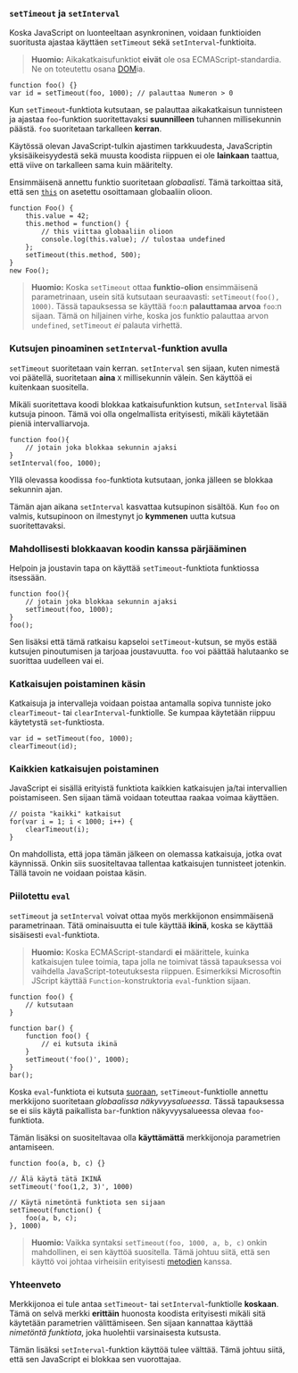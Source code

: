 ### `setTimeout` ja `setInterval`

Koska JavaScript on luonteeltaan asynkroninen, voidaan funktioiden suoritusta ajastaa käyttäen `setTimeout` sekä `setInterval`-funktioita.

> **Huomio:** Aikakatkaisufunktiot **eivät** ole osa ECMAScript-standardia. Ne on toteutettu osana [DOM][1]ia.

    function foo() {}
    var id = setTimeout(foo, 1000); // palauttaa Numeron > 0

Kun `setTimeout`-funktiota kutsutaan, se palauttaa aikakatkaisun tunnisteen ja ajastaa `foo`-funktion suoritettavaksi **suunnilleen** tuhannen millisekunnin päästä. `foo` suoritetaan tarkalleen **kerran**.

Käytössä olevan JavaScript-tulkin ajastimen tarkkuudesta, JavaScriptin yksisäikeisyydestä sekä muusta koodista riippuen ei ole **lainkaan** taattua, että viive on tarkalleen sama kuin määritelty.

Ensimmäisenä annettu funktio suoritetaan *globaalisti*. Tämä tarkoittaa sitä, että sen [`this`](#function.this) on asetettu osoittamaan globaaliin olioon.

    function Foo() {
        this.value = 42;
        this.method = function() {
            // this viittaa globaaliin olioon
            console.log(this.value); // tulostaa undefined
        };
        setTimeout(this.method, 500);
    }
    new Foo();

> **Huomio:** Koska `setTimeout` ottaa **funktio-olion** ensimmäisenä parametrinaan, usein sitä kutsutaan seuraavasti: `setTimeout(foo(), 1000)`. Tässä tapauksessa se käyttää `foo`:n **palauttamaa arvoa** `foo`:n sijaan. Tämä on hiljainen virhe, koska jos funktio palauttaa arvon `undefined`, `setTimeout` *ei* palauta virhettä. 

### Kutsujen pinoaminen `setInterval`-funktion avulla

`setTimeout` suoritetaan vain kerran. `setInterval` sen sijaan, kuten nimestä voi päätellä, suoritetaan **aina** `X` millisekunnin välein. Sen käyttöä ei kuitenkaan suositella.

Mikäli suoritettava koodi blokkaa katkaisufunktion kutsun, `setInterval` lisää kutsuja pinoon. Tämä voi olla ongelmallista erityisesti, mikäli käytetään pieniä intervalliarvoja.

    function foo(){
        // jotain joka blokkaa sekunnin ajaksi
    }
    setInterval(foo, 1000);

Yllä olevassa koodissa `foo`-funktiota kutsutaan, jonka jälleen se blokkaa sekunnin ajan.

Tämän ajan aikana `setInterval` kasvattaa kutsupinon sisältöä. Kun `foo` on valmis, kutsupinoon on ilmestynyt jo **kymmenen** uutta kutsua suoritettavaksi.

### Mahdollisesti blokkaavan koodin kanssa pärjääminen

Helpoin ja joustavin tapa on käyttää `setTimeout`-funktiota funktiossa itsessään.

    function foo(){
        // jotain joka blokkaa sekunnin ajaksi
        setTimeout(foo, 1000);
    }
    foo();

Sen lisäksi että tämä ratkaisu kapseloi `setTimeout`-kutsun, se myös estää kutsujen pinoutumisen ja tarjoaa joustavuutta. `foo` voi päättää halutaanko se suorittaa uudelleen vai ei.

### Katkaisujen poistaminen käsin

Katkaisuja ja intervalleja voidaan poistaa antamalla sopiva tunniste joko `clearTimeout`- tai `clearInterval`-funktiolle. Se kumpaa käytetään riippuu käytetystä `set`-funktiosta.

    var id = setTimeout(foo, 1000);
    clearTimeout(id);

### Kaikkien katkaisujen poistaminen

JavaScript ei sisällä erityistä funktiota kaikkien katkaisujen ja/tai intervallien poistamiseen. Sen sijaan tämä voidaan toteuttaa raakaa voimaa käyttäen.

    // poista "kaikki" katkaisut
    for(var i = 1; i < 1000; i++) {
        clearTimeout(i);
    }

On mahdollista, että jopa tämän jälkeen on olemassa katkaisuja, jotka ovat käynnissä. Onkin siis suositeltavaa tallentaa katkaisujen tunnisteet jotenkin. Tällä tavoin ne voidaan poistaa käsin.

### Piilotettu `eval`

`setTimeout` ja `setInterval` voivat ottaa myös merkkijonon ensimmäisenä parametrinaan. Tätä ominaisuutta ei tule käyttää **ikinä**, koska se käyttää sisäisesti `eval`-funktiota.

> **Huomio:** Koska ECMAScript-standardi **ei** määrittele, kuinka katkaisujen tulee toimia, tapa jolla ne toimivat tässä tapauksessa voi vaihdella JavaScript-toteutuksesta riippuen. Esimerkiksi Microsoftin JScript käyttää `Function`-konstruktoria `eval`-funktion sijaan.

    function foo() {
        // kutsutaan
    }

    function bar() {
        function foo() {
            // ei kutsuta ikinä
        }
        setTimeout('foo()', 1000);
    }
    bar();

Koska `eval`-funktiota ei kutsuta [suoraan](#core.eval), `setTimeout`-funktiolle annettu merkkijono suoritetaan *globaalissa näkyvyysalueessa*. Tässä tapauksessa se ei siis käytä paikallista `bar`-funktion näkyvyysalueessa olevaa `foo`-funktiota.

Tämän lisäksi on suositeltavaa olla **käyttämättä** merkkijonoja parametrien antamiseen.

    function foo(a, b, c) {}
    
    // Älä käytä tätä IKINÄ
    setTimeout('foo(1,2, 3)', 1000)

    // Käytä nimetöntä funktiota sen sijaan
    setTimeout(function() {
        foo(a, b, c);
    }, 1000)

> **Huomio:** Vaikka syntaksi `setTimeout(foo, 1000, a, b, c)` onkin mahdollinen, ei sen käyttöä suositella. Tämä johtuu siitä, että sen käyttö voi johtaa virheisiin erityisesti [metodien](#function.this) kanssa.

### Yhteenveto

Merkkijonoa ei tule antaa `setTimeout`- tai `setInterval`-funktiolle **koskaan**. Tämä on selvä merkki **erittäin** huonosta koodista erityisesti mikäli sitä käytetään parametrien välittämiseen. Sen sijaan kannattaa käyttää *nimetöntä funktiota*, joka huolehtii varsinaisesta kutsusta.

Tämän lisäksi `setInterval`-funktion käyttöä tulee välttää. Tämä johtuu siitä, että sen JavaScript ei blokkaa sen vuorottajaa.

[1]: http://en.wikipedia.org/wiki/Document_Object_Model "Document Object Model"

